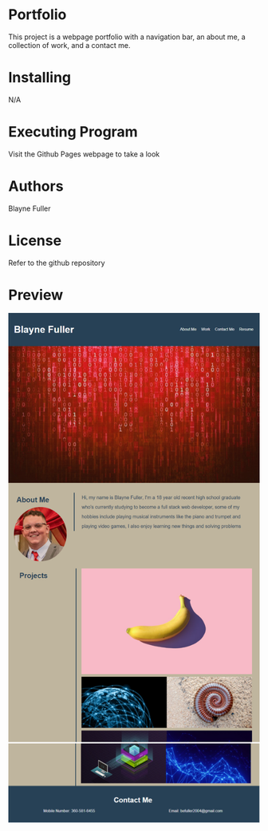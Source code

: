 # Portfolio
This project is a webpage portfolio with a navigation bar, an about me, a collection of work, and a contact me.
# Installing 
N/A
# Executing Program
Visit the Github Pages webpage to take a look
# Authors
Blayne Fuller
# License
Refer to the github repository
# Preview 
![preview-1](./assets/preview_1.png) 
![preview-2](./assets/preview_2.png)


